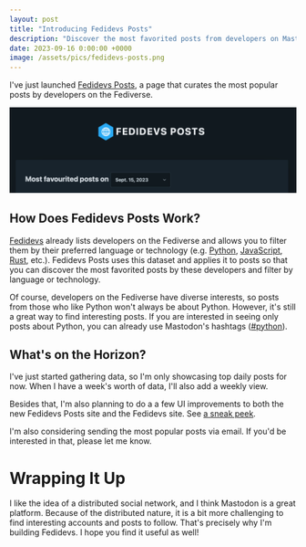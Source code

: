 ```yaml
---
layout: post
title: "Introducing Fedidevs Posts"
description: "Discover the most favorited posts from developers on Mastodon with Fedidevs Posts."
date: 2023-09-16 0:00:00 +0000
image: /assets/pics/fedidevs-posts.png
---
```


I've just launched [Fedidevs Posts](https://fedidevs.com/posts), a page that curates the most popular posts by developers on the Fediverse.

<a href="https://fedidevs.com/posts">![fedidevs-messages screenshot](/assets/pics/fedidevs-posts.png)</a>



## How Does Fedidevs Posts Work?

[Fedidevs](https://fedidevs.com/) already lists developers on the Fediverse and allows you to filter them by their preferred language or technology (e.g. [Python](https://fedidevs.com/python), [JavaScript](https://fedidevs.com/javascript), [Rust](https://fedidevs.com/rust), etc.). Fedidevs Posts uses this dataset and applies it to posts so that you can discover the most favorited posts by these developers and filter by language or technology.

Of course, developers on the Fediverse have diverse interests, so posts from those who like Python won't always be about Python. However, it's still a great way to find interesting posts. If you are interested in seeing only posts about Python, you can already use Mastodon's hashtags ([#python](https://fosstodon.org/tags/Python)).

## What's on the Horizon?

I've just started gathering data, so I'm only showcasing top daily posts for now. When I have a week's worth of data, I'll also add a weekly view.

Besides that, I'm also planning to do a a few UI improvements to both the new Fedidevs Posts site and the Fedidevs site. See [a sneak peek](https://fosstodon.org/@anze3db/111073532139723203#.).

I'm also considering sending the most popular posts via email. If you'd be interested in that, please let me know.

# Wrapping It Up

I like the idea of a distributed social network, and I think Mastodon is a great platform. Because of the distributed nature, it is a bit more challenging to find interesting accounts and posts to follow. That's precisely why I'm building Fedidevs. I hope you find it useful as well!



